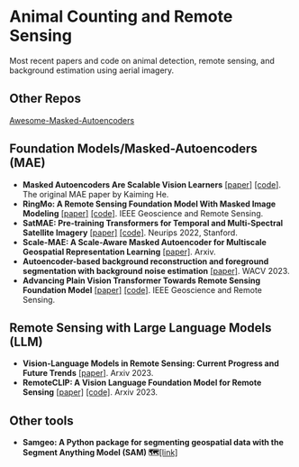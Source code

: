 # Animal Counting and Remote Sensing
Most recent papers and code on animal detection, remote sensing, and background estimation using aerial imagery.

## Other Repos
 [Awesome-Masked-Autoencoders](https://github.com/EdisonLeeeee/Awesome-Masked-Autoencoders)

## Foundation Models/Masked-Autoencoders (MAE)
* **Masked Autoencoders Are Scalable Vision Learners** [[paper]](https://arxiv.org/abs/2111.06377) [[code]](https://github.com/facebookresearch/mae). The original MAE paper by Kaiming He.
* **RingMo: A Remote Sensing Foundation Model With Masked Image Modeling** [[paper]](https://ieeexplore.ieee.org/abstract/document/9844015) [[code]](https://github.com/facebookresearch/mae). IEEE Geoscience and Remote Sensing.
* **SatMAE: Pre-training Transformers for Temporal and Multi-Spectral Satellite Imagery** [[paper]](https://arxiv.org/abs/2207.08051) [[code]](https://sustainlab-group.github.io/SatMAE/). Neurips 2022, Stanford.
* **Scale-MAE: A Scale-Aware Masked Autoencoder for Multiscale Geospatial Representation Learning** [[paper]](https://arxiv.org/abs/2212.14532). Arxiv.
* **Autoencoder-based background reconstruction and foreground segmentation with background noise estimation** [[paper]](https://arxiv.org/abs/2112.08001). WACV 2023.
* **Advancing Plain Vision Transformer Towards Remote Sensing Foundation Model** [[paper]](https://arxiv.org/abs/2208.03987) [[code]](https://github.com/ViTAE-Transformer/Remote-Sensing-RVSA). IEEE Geoscience and Remote Sensing.

## Remote Sensing with Large Language Models (LLM)
* **Vision-Language Models in Remote Sensing: Current Progress and Future Trends** [[paper]](https://arxiv.org/abs/2305.05726). Arxiv 2023.
* **RemoteCLIP: A Vision Language Foundation Model for Remote Sensing** [[paper]](https://arxiv.org/abs/2305.05726) [[code]](https://github.com/ChenDelong1999/RemoteCLIP). Arxiv 2023.


## Other tools
* **Samgeo: A Python package for segmenting geospatial data with the Segment Anything Model (SAM) 🗺️**[[link]](https://samgeo.gishub.org/)
